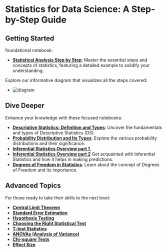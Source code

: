 # Statistics for Data Science: A Step-by-Step Guide

## Getting Started

foundational notebook:

- [**Statistical Analysis Step by Step**](https://www.kaggle.com/code/hassaneskikri/statistical-analysis-step-by-step?scriptVersionId=168211682): Master the essential steps and concepts of statistics, featuring a detailed example to solidify your understanding.

Explore our informative diagram that visualizes all the steps covered:

- ![diagram](https://github.com/HassaneSkikri/Statistics/assets/141918886/8e2ed79c-f948-4e35-ba30-13cd07b62750)

## Dive Deeper

Enhance your knowledge with these focused notebooks:

- [**Descriptive Statistics: Definition and Types**](https://www.kaggle.com/code/hassaneskikri/descriptive-statistics-definition-and-types?scriptVersionId=168212241): Uncover the fundamentals and types of Descriptive Statistics (DS).
- [**Probability Distribution and Its Types**](https://github.com/HassaneSkikri/Statistics/blob/main/probability-distribution%20(1).ipynb): Explore the various probability distributions and their significance.
- [**Inferential Statistics Overview part 1**](https://www.kaggle.com/code/hassaneskikri/overview-inferential-statistics-part-1?scriptVersionId=168282975),
- [**Inferential Statistics Overview part 2**](https://www.kaggle.com/code/hassaneskikri/overview-inferential-statistics-part-2) Get acquainted with Inferential Statistics and how it helps in making predictions.
- [**Degrees of Freedom in Statistics**](https://www.kaggle.com/code/hassaneskikri/statistics-degrees-of-freedom?scriptVersionId=168214655): Learn about the concept of Degrees of Freedom and its importance.

## Advanced Topics

For those ready to take their skills to the next level:

- [**Central Limit Theorem**](https://www.kaggle.com/code/hassaneskikri/central-limit-theorem-statistic?scriptVersionId=168271284)
- [**Standard Error Estimation**](https://www.kaggle.com/code/hassaneskikri/standard-error-estimation-inferential-statistic?scriptVersionId=168272317)
- [**Hypothesis Testing**](https://www.kaggle.com/code/hassaneskikri/hypothesis-testing?scriptVersionId=168270717)
- [**Choosing the Right Statistical Test**](https://www.kaggle.com/code/hassaneskikri/choosing-the-right-statistical-test-types?scriptVersionId=168272562)
- [**T-test Statistics**](https://www.kaggle.com/code/hassaneskikri/t-tests-statistical-tests?scriptVersionId=168274997)
- [**ANOVAs (Analysis of Variance)**](https://www.kaggle.com/code/hassaneskikri/anovas-statistical-tests?scriptVersionId=168273836)
- [**Chi-square Tests**](https://www.kaggle.com/code/hassaneskikri/chi-square-statistical-tests?scriptVersionId=168275828)
- [**Effect Size**](https://www.kaggle.com/code/hassaneskikri/effect-size-statistical-test?scriptVersionId=168277152)
